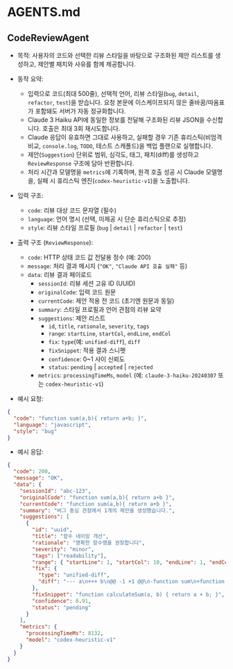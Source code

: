 # AGENTS.md

## CodeReviewAgent
- 목적: 사용자의 코드와 선택한 리뷰 스타일을 바탕으로 구조화된 제안 리스트를 생성하고, 제안별 패치와 사유를 함께 제공합니다.
- 동작 요약:
  - 입력으로 코드(최대 500줄), 선택적 언어, 리뷰 스타일(`bug`, `detail`, `refactor`, `test`)을 받습니다. 요청 본문에 이스케이프되지 않은 줄바꿈/따옴표가 포함돼도 서버가 자동 정규화합니다.
  - Claude 3 Haiku API에 동일한 정보를 전달해 구조화된 리뷰 JSON을 수신합니다. 호출은 최대 3회 재시도합니다.
  - Claude 응답이 유효하면 그대로 사용하고, 실패할 경우 기존 휴리스틱(비엄격 비교, `console.log`, `TODO`, 테스트 스캐폴드)을 백업 플랜으로 실행합니다.
  - 제안(`Suggestion`) 단위로 범위, 심각도, 태그, 패치(diff)를 생성하고 `ReviewResponse` 구조에 담아 반환합니다.
  - 처리 시간과 모델명을 `metrics`에 기록하며, 원격 호출 성공 시 Claude 모델명을, 실패 시 휴리스틱 엔진(`codex-heuristic-v1`)을 노출합니다.

- 입력 구조:
  - `code`: 리뷰 대상 코드 문자열 (필수)
  - `language`: 언어 명시 (선택, 미제공 시 단순 휴리스틱으로 추정)
  - `style`: 리뷰 스타일 프로필 (`bug` | `detail` | `refactor` | `test`)

- 출력 구조 (`ReviewResponse`):
  - `code`: HTTP 상태 코드 값 전달용 정수 (예: 200)
  - `message`: 처리 결과 메시지 (`"OK"`, `"Claude API 호출 실패"` 등)
  - `data`: 리뷰 결과 페이로드
    - `sessionId`: 리뷰 세션 고유 ID (UUID)
    - `originalCode`: 입력 코드 원문
    - `currentCode`: 제안 적용 전 코드 (초기엔 원문과 동일)
    - `summary`: 스타일 프로필과 언어 관점의 리뷰 요약
    - `suggestions`: 제안 리스트
      - `id`, `title`, `rationale`, `severity`, `tags`
      - `range`: `startLine`, `startCol`, `endLine`, `endCol`
      - `fix`: `type`(예: `unified-diff`), `diff`
      - `fixSnippet`: 적용 결과 스니펫
      - `confidence`: 0~1 사이 신뢰도
      - `status`: `pending` | `accepted` | `rejected`
    - `metrics`: `processingTimeMs`, `model` (예: `claude-3-haiku-20240307` 또는 `codex-heuristic-v1`)

- 예시 요청:
```json
{
  "code": "function sum(a,b){ return a+b; }",
  "language": "javascript",
  "style": "bug"
}
```

- 예시 응답:
```json
{
  "code": 200,
  "message": "OK",
  "data": {
    "sessionId": "abc-123",
    "originalCode": "function sum(a,b){ return a+b }",
    "currentCode": "function sum(a,b){ return a+b }",
    "summary": "버그 중심 관점에서 1개의 제안을 생성했습니다.",
    "suggestions": [
      {
        "id": "uuid",
        "title": "함수 네이밍 개선",
        "rationale": "명확한 함수명을 권장합니다",
        "severity": "minor",
        "tags": ["readability"],
        "range": { "startLine": 1, "startCol": 10, "endLine": 1, "endCol": 13 },
        "fix": {
          "type": "unified-diff",
          "diff": "--- a\n+++ b\n@@ -1 +1 @@\n-function sum\n+function calculateSum"
        },
        "fixSnippet": "function calculateSum(a, b) { return a + b; }",
        "confidence": 0.91,
        "status": "pending"
      }
    ],
    "metrics": {
      "processingTimeMs": 8132,
      "model": "codex-heuristic-v1"
    }
  }
}
```

